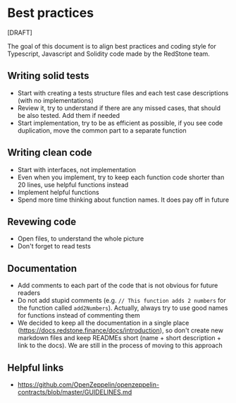 # Best practices

[DRAFT]

The goal of this document is to align best practices and coding style for Typescript, Javascript and Solidity code made by the RedStone team.

## Writing solid tests
- Start with creating a tests structure files and each test case descriptions (with no implementations)
- Review it, try to understand if there are any missed cases, that should be also tested. Add them if needed
- Start implementation, try to be as efficient as possible, if you see code duplication, move the common part to a separate function

## Writing clean code
- Start with interfaces, not implementation
- Even when you implement, try to keep each function code shorter than 20 lines, use helpful functions instead
- Implement helpful functions
- Spend more time thinking about function names. It does pay off in future

## Revewing code
- Open files, to understand the whole picture
- Don't forget to read tests

## Documentation
- Add comments to each part of the code that is not obvious for future readers
- Do not add stupid comments (e.g. `// This function adds 2 numbers` for the function called `add2Numbers`). Actually, always try to use good names for functions instead of commenting them
- We decided to keep all the documentation in a single place (https://docs.redstone.finance/docs/introduction), so don't create new markdown files and keep READMEs short (name + short description + link to the docs). We are still in the process of moving to this approach

## Helpful links
- https://github.com/OpenZeppelin/openzeppelin-contracts/blob/master/GUIDELINES.md
